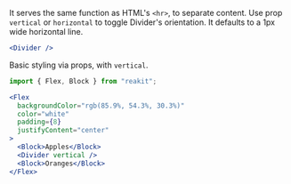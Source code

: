 It serves the same function as HTML's `<hr>`, to separate content. Use prop `vertical` or `horizontal` to toggle Divider's orientation. It defaults to a 1px wide horizontal line.

```jsx
<Divider />
```

Basic styling via props, with `vertical`.

```jsx
import { Flex, Block } from "reakit";

<Flex
  backgroundColor="rgb(85.9%, 54.3%, 30.3%)"
  color="white"
  padding={8}
  justifyContent="center"
>
  <Block>Apples</Block>
  <Divider vertical />
  <Block>Oranges</Block>
</Flex>
```
